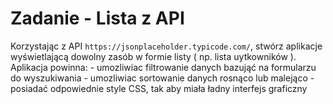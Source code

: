 # Zadanie - Lista z API

Korzystając z API `https://jsonplaceholder.typicode.com/`, stwórz aplikacje wyświetlającą dowolny zasób w formie listy ( np. lista uytkowników ). Aplikacja powinna:
    - umozliwiac filtrowanie danych bazująć na formularzu do wyszukiwania
    - umozliwiac sortowanie danych rosnąco lub malejąco
    - posiadać odpowiednie style CSS, tak aby miała ładny interfejs graficzny